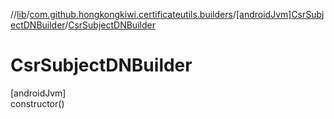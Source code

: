 //[lib](../../../index.md)/[com.github.hongkongkiwi.certificateutils.builders](../index.md)/[[androidJvm]CsrSubjectDNBuilder](index.md)/[CsrSubjectDNBuilder](-csr-subject-d-n-builder.md)

# CsrSubjectDNBuilder

[androidJvm]\
constructor()
